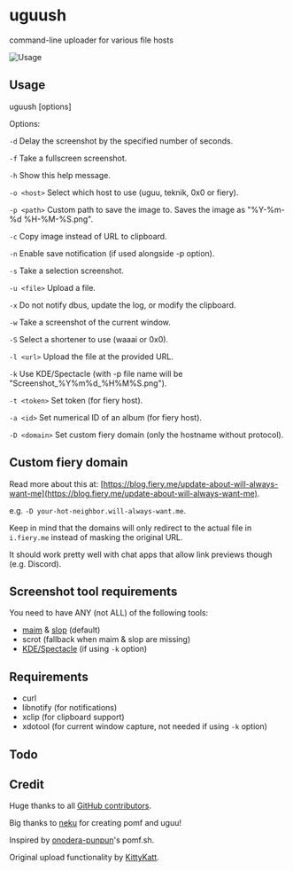 # uguush

command-line uploader for various file hosts

![Usage](https://i.fiery.me/qqJ1.png)

## Usage

uguush [options]

Options:

`-d` Delay the screenshot by the specified number of seconds.

`-f` Take a fullscreen screenshot.

`-h` Show this help message.

`-o <host>` Select which host to use (uguu, teknik, 0x0 or fiery).

`-p <path>` Custom path to save the image to. Saves the image as "%Y-%m-%d %H-%M-%S.png".

`-c` Copy image instead of URL to clipboard.

`-n` Enable save notification (if used alongside -p option).

`-s` Take a selection screenshot.

`-u <file>` Upload a file.

`-x` Do not notify dbus, update the log, or modify the clipboard.

`-w` Take a screenshot of the current window.

`-S` Select a shortener to use (waaai or 0x0).

`-l <url>` Upload the file at the provided URL.

`-k` Use KDE/Spectacle (with -p file name will be "Screenshot_%Y%m%d_%H%M%S.png").

`-t <token>` Set token (for fiery host).

`-a <id>` Set numerical ID of an album (for fiery host).

`-D <domain>` Set custom fiery domain (only the hostname without protocol).

## Custom fiery domain

Read more about this at: [https://blog.fiery.me/update-about-will-always-want-me](https://blog.fiery.me/update-about-will-always-want-me).

e.g. `-D your-hot-neighbor.will-always-want.me`.

Keep in mind that the domains will only redirect to the actual file in `i.fiery.me` instead of masking the original URL.

It should work pretty well with chat apps that allow link previews though (e.g. Discord).

## Screenshot tool requirements

You need to have ANY (not ALL) of the following tools:

- [maim](https://github.com/naelstrof/maim) & [slop](https://github.com/naelstrof/slop) (default)
- scrot (fallback when maim & slop are missing)
- [KDE/Spectacle](https://www.kde.org/applications/graphics/spectacle/) (if using `-k` option)

## Requirements

- curl
- libnotify (for notifications)
- xclip (for clipboard support)
- xdotool (for current window capture, not needed if using `-k` option)

## Todo

## Credit

Huge thanks to all [GitHub contributors](https://github.com/jschx/uguush/graphs/contributors).

Big thanks to [neku](https://github.com/nokonoko) for creating pomf and uguu!

Inspired by [onodera-punpun](https://github.com/onodera-punpun)'s pomf.sh.

Original upload functionality by [KittyKatt](https://github.com/KittyKatt).
